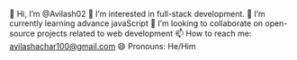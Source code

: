 👋 Hi, I’m @Avilash02
👀 I’m interested in full-stack development.
🌱 I’m currently learning advance javaScript 
💞️ I’m looking to collaborate on open-source projects related to web development
📫 How to reach me: avilashachar100@gmail.com
😄 Pronouns: He/Him
<!---
Avilash02/Avilash02 is a ✨ special ✨ repository because its `README.md` (this file) appears on your GitHub profile.
You can click the Preview link to take a look at your changes.
--->
